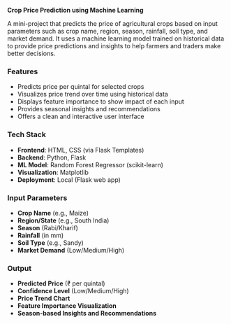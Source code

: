 **Crop Price Prediction using Machine Learning**

A mini-project that predicts the price of agricultural crops based on input parameters such as crop name, region, season, rainfall, soil type, and market demand. It uses a machine learning model trained on historical data to provide price predictions and insights to help farmers and traders make better decisions.

### Features
- Predicts price per quintal for selected crops
- Visualizes price trend over time using historical data
- Displays feature importance to show impact of each input
- Provides seasonal insights and recommendations
- Offers a clean and interactive user interface

### Tech Stack
- **Frontend**: HTML, CSS (via Flask Templates)
- **Backend**: Python, Flask
- **ML Model**: Random Forest Regressor (scikit-learn)
- **Visualization**: Matplotlib
- **Deployment**: Local (Flask web app)

### Input Parameters
- **Crop Name** (e.g., Maize)
- **Region/State** (e.g., South India)
- **Season** (Rabi/Kharif)
- **Rainfall** (in mm)
- **Soil Type** (e.g., Sandy)
- **Market Demand** (Low/Medium/High)

### Output
- **Predicted Price** (₹ per quintal)
- **Confidence Level** (Low/Medium/High)
- **Price Trend Chart**
- **Feature Importance Visualization**
- **Season-based Insights and Recommendations**







